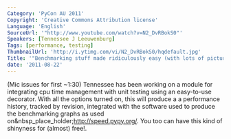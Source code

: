 ```yaml
---
Category: 'PyCon AU 2011'
Copyright: 'Creative Commons Attribution license'
Language: 'English'
SourceUrl: '"http://www.youtube.com/watch?v=N2_DvRBokS0"'
Speakers: [Tennessee J Leeuwenburg]
Tags: [performance, testing]
ThumbnailUrl: 'http://i.ytimg.com/vi/N2_DvRBokS0/hqdefault.jpg'
Title: '"Benchmarking stuff made ridiculously easy (with lots of pictures)"'
date: '2011-08-22'
---
```

(Mic issues for first ~1:30) Tennessee has been working on a module for
integrating cpu time management with unit testing using an easy-to-use
decorator. With all the options turned on, this will produce a a performance
history, tracked by revision, integrated with the software used to produce the
benchmarking graphs as used on&nbsp_place_holder;http://speed.pypy.org/. You
too can have this kind of shinyness for (almost) free!.

